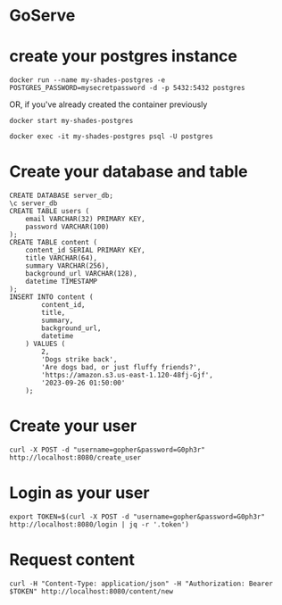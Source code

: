 # GoServe
# create your postgres instance
`docker run --name my-shades-postgres -e POSTGRES_PASSWORD=mysecretpassword -d -p 5432:5432 postgres`

OR, if you've already created the container previously

`docker start my-shades-postgres`

`docker exec -it my-shades-postgres psql -U postgres`

# Create your database and table
```
CREATE DATABASE server_db;
\c server_db
CREATE TABLE users (
    email VARCHAR(32) PRIMARY KEY,
    password VARCHAR(100)
);
CREATE TABLE content ( 
    content_id SERIAL PRIMARY KEY, 
    title VARCHAR(64), 
    summary VARCHAR(256), 
    background_url VARCHAR(128),
    datetime TIMESTAMP
);
INSERT INTO content (
        content_id,
        title,
        summary,
        background_url,
        datetime
    ) VALUES (
        2,
        'Dogs strike back',
        'Are dogs bad, or just fluffy friends?',
        'https://amazon.s3.us-east-1.120-48fj-Gjf',
        '2023-09-26 01:50:00'
    );
```

# Create your user
`curl -X POST -d "username=gopher&password=G0ph3r" http://localhost:8080/create_user`

# Login as your user
`export TOKEN=$(curl -X POST -d "username=gopher&password=G0ph3r" http://localhost:8080/login | jq -r '.token')`

# Request content
`curl -H "Content-Type: application/json" -H "Authorization: Bearer $TOKEN" http://localhost:8080/content/new`

